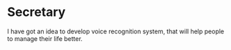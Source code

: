 # Secretary
I have got an idea to develop voice recognition system, that will help people to manage their life better. 
